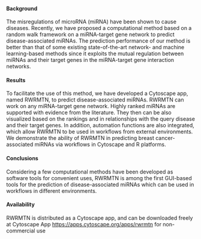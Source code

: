 #### Background 
The misregulations of microRNA (miRNA) have been shown to cause diseases. Recently, we have proposed a computational method based on a random walk framework on a miRNA-target gene network to predict disease-associated miRNAs. The prediction performance of our method is better than that of some existing state-of-the-art network- and machine learning-based methods since it exploits the mutual regulation between miRNAs and their target genes in the miRNA-target gene interaction networks.

#### Results
To facilitate the use of this method, we have developed a Cytoscape app, named RWRMTN, to predict disease-associated miRNAs. RWRMTN can work on any miRNA-target gene network. Highly ranked miRNAs are supported with evidence from the literature. They then can be also visualized based on the rankings and in relationships with the query disease and their target genes. In addition, automation functions are also integrated, which allow RWRMTN to be used in workflows from external environments. We demonstrate the ability of RWRMTN in predicting breast cancer-associated miRNAs via workflows in Cytoscape and R platforms.

#### Conclusions
Considering a few computational methods have been developed as software tools for convenient uses, RWRMTN is among the first GUI-based tools for the prediction of disease-associated miRNAs which can be used in workflows in different environments.

#### Availability
RWRMTN is distributed as a Cytoscape app, and can be downloaded freely at Cytoscape App https://apps.cytoscape.org/apps/rwrmtn for non-commercial use

